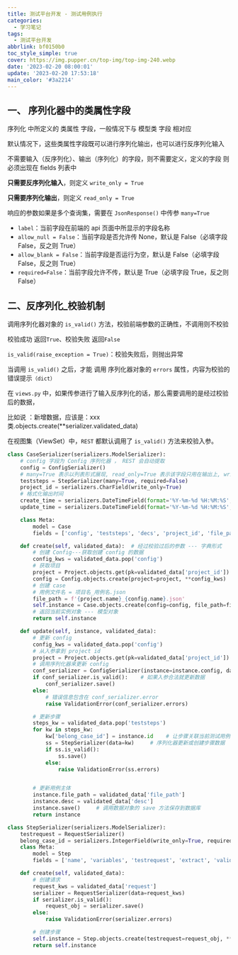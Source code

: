 ```yaml
---
title: 测试平台开发 - 测试用例执行
categories:
  - 学习笔记
tags:
  - 测试平台开发
abbrlink: bf0150b0
toc_style_simple: true
cover: https://img.pupper.cn/top-img/top-img-240.webp
date: '2023-02-20 08:00:01'
update: '2023-02-20 17:53:18'
main_color: '#3a2214'
---
```


## 一、 序列化器中的类属性字段

序列化 中所定义的 类属性 字段，一般情况下与 模型类 字段 相对应

默认情况下，这些类属性字段既可以进行序列化输出，也可以进行反序列化输入

不需要输入（反序列化）、输出（序列化）的字段，则不需要定义，定义的字段 则必须出现在 fields 列表中

**只需要反序列化输入**，则定义 `write_only = True`

**只需要序列化输出**，则定义 `read_only = True`

响应的参数如果是多个查询集，需要在 `JsonResponse()` 中传参 `many=True`

- `label`：当前字段在前端的 api 页面中所显示的字段名称
- `allow_null = False`：当前字段是否允许传 None，默认是 False（必填字段 False，反之则 True）
- `allow_blank = False`：当前字段是否运行为空，默认是 False（必填字段 False，反之则 True）
- `required=False`：当前字段允许不传，默认是 True（必填字段 True，反之则 False）

## 二、反序列化\_校验机制

调用序列化器对象的 `is_valid()` 方法，校验前端参数的正确性，不调用则不校验

校验成功 返回`True`、校验失败 返回`False`

`is_valid(raise_exception = True)`：校验失败后，则抛出异常

当调用 `is_valid()` 之后，才能 调用 序列化器对象的 `errors` 属性，内容为校验的错误提示`（dict）`

在 `views.py` 中，如果传参进行了输入反序列化的话，那么需要调用的是经过校验后的数据，

比如说 ：新增数据，应该是：xxx 类.objects.create(\*\*serializer.validated_data)

在视图集（ViewSet）中，`REST` 都默认调用了 `is_valid()` 方法来校验入参。

```python
class CaseSerializer(serializers.ModelSerializer):
    # config 字段为 Config 序列化器 ， REST 会自动提取
    config = ConfigSerializer()
    # many=True 表示以列表形式展现, read_only=True 表示该字段只用在输出上, write_only=True 只用于输入
    teststeps = StepSerializer(many=True, required=False)
    project_id = serializers.CharField(write_only=True)
    # 格式化输出时间
    create_time = serializers.DateTimeField(format='%Y-%m-%d %H:%M:%S', read_only=True)
    update_time = serializers.DateTimeField(format='%Y-%m-%d %H:%M:%S', read_only=True)

    class Meta:
        model = Case
        fields = ['config', 'teststeps', 'decs', 'project_id', 'file_path', 'create_time', 'update_time']

    def create(self, validated_data):  # 经过校验过后的参数 --- 字典形式
        # 创建 Config---获取创建 config 的数据
        config_kws = validated_data.pop('config')
        # 获取项目
        project = Project.objects.get(pk=validated_data['project_id'])
        config = Config.objects.create(project=project, **config_kws)  # 注意关联 project
        # 创建 case
        # 用例文件名 = 项目名_用例名.json
        file_path = f'{project.name}_{config.name}.json'
        self.instance = Case.objects.create(config=config, file_path=file_path)
        # 返回当前实例对象 --- 模型对象
        return self.instance

    def update(self, instance, validated_data):
        # 更新 config
        config_kws = validated_data.pop('config')
        # 从入参拿到 project id
        project = Project.objects.get(pk=validated_data['project_id'])
        # 调用序列化器来更新 config
        conf_serializer = ConfigSerializer(instance=instance.config, data=config_kws)
        if conf_serializer.is_valid():    # 如果入参合法就更新数据
            conf_serializer.save()
        else:
            # 错误信息包含在 conf_serializer.error
            raise ValidationError(conf_serializer.errors)

        # 更新步骤
        steps_kw = validated_data.pop('teststeps')
        for kw in steps_kw:
            kw['belong_case_id'] = instance.id    # 让步骤关联当前测试用例
            ss = StepSerializer(data=kw)     # 序列化器更新或创建步骤数据
            if ss.is_valid():
                ss.save()
            else:
                raise ValidationError(ss.errors)


        # 更新用例主体
        instance.file_path = validated_data['file_path']
        instance.desc = validated_data['desc']
        instance.save()     # 调用数据对象的 save 方法保存到数据库
        return instance
```

```python
class StepSerializer(serializers.ModelSerializer):
    testrequest = RequestSerializer()
    belong_case_id = serializers.IntegerField(write_only=True, required=False)
    class Meta:
        model = Step
        fields = ['name', 'variables', 'testrequest', 'extract', 'validate', 'teardown_hooks', 'setup_hooks', 'belong_case_id']

    def create(self, validated_data):
        # 创建请求
        request_kws = validated_data['request']
        serializer = RequestSerializer(data=request_kws)
        if serializer.is_valid():
            request_obj = serializer.save()
        else:
            raise ValidationError(serializer.errors)

        # 创建步骤
        self.instance = Step.objects.create(testrequest=request_obj, **validated_data)   # 关联 request
        return self.instance
```
